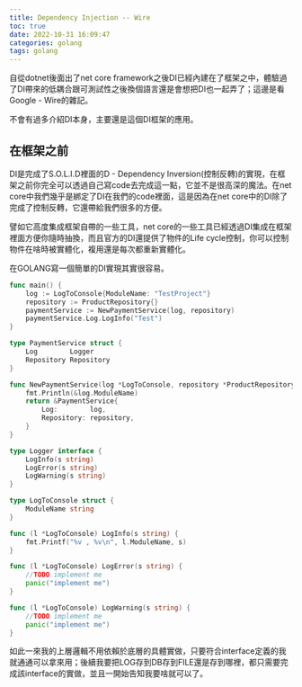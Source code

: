 ```yaml
---
title: Dependency Injection -- Wire
toc: true
date: 2022-10-31 16:09:47
categories: golang
tags: golang
---
```


自從dotnet後面出了net core framework之後DI已經內建在了框架之中，體驗過了DI帶來的低耦合跟可測試性之後換個語言還是會想把DI也一起弄了；這邊是看Google - Wire的雜記。

不會有過多介紹DI本身，主要還是這個DI框架的應用。

<!-- more -->


## 在框架之前

DI是完成了S.O.L.I.D裡面的D - Dependency Inversion(控制反轉)的實現，在框架之前你完全可以透過自己寫code去完成這一點，它並不是很高深的魔法。在net core中我們幾乎是綁定了DI在我們的code裡面，這是因為在net core中的DI除了完成了控制反轉，它還帶給我們很多的方便。

譬如它高度集成框架自帶的一些工具，net core的一些工具已經透過DI集成在框架裡面方便你隨時抽換，而且官方的DI還提供了物件的Life cycle控制，你可以控制物件在啥時被實體化，複用還是每次都重新實體化。

在GOLANG寫一個簡單的DI實現其實很容易。

```go
func main() {
	log := LogToConsole{ModuleName: "TestProject"}
	repository := ProductRepository{}
	paymentService := NewPaymentService(log, repository)
	paymentService.Log.LogInfo("Test")
}

type PaymentService struct {
	Log        Logger
	Repository Repository
}

func NewPaymentService(log *LogToConsole, repository *ProductRepository) *PaymentService {
	fmt.Println(&log.ModuleName)
	return &PaymentService{
		Log:        log,
		Repository: repository,
	}
}

type Logger interface {
	LogInfo(s string)
	LogError(s string)
	LogWarning(s string)
}

type LogToConsole struct {
	ModuleName string
}

func (l *LogToConsole) LogInfo(s string) {
	fmt.Printf("%v , %v\n", l.ModuleName, s)
}

func (l *LogToConsole) LogError(s string) {
	//TODO implement me
	panic("implement me")
}

func (l *LogToConsole) LogWarning(s string) {
	//TODO implement me
	panic("implement me")
}
```

如此一來我的上層邏輯不用依賴於底層的具體實做，只要符合interface定義的我就通通可以拿來用；後續我要把LOG存到DB存到FILE還是存到哪裡，都只需要完成該interface的實做，並且一開始告知我要啥就可以了。

